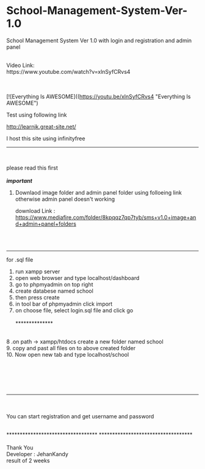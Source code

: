 # School-Management-System-Ver-1.0
School Management System Ver 1.0 with login and registration and admin panel

<br>
Video Link: 
<br>
https://www.youtube.com/watch?v=xlnSyfCRvs4
<br><br><br>

[![Everything Is AWESOME]((https://youtu.be/xlnSyfCRvs4 "Everything Is AWESOME")



Test using following link<br>

http://learnjk.great-site.net/
<br>

I host this site using infinityfree<br>

********************************************
<br>

please read this first <br><br>
*******important*******
1. Downlaod image folder and admin panel folder using folloeing link <br>
    otherwise admin panel doesn't working
    
    download Link : <br>
    https://www.mediafire.com/folder/8kpqqz7qp7tyb/sms+v1.0+image+and+admin+panel+folders
    
<br><br>
*************************
for .sql file
<br>
1. run xampp server<br>
2. open web browser and type localhost/dashboard<br>
3. go to phpmyadmin on top right<br>
4. create databese named school<br>
5. then press create<br>
6. in tool bar of phpmyadmin click import<br>
7. on choose file, select login.sql file and click go<br><br>
**************<br><br>

8 .on path -> xampp/htdocs create a new folder named school<br>
9. copy and past all files on to above created folder<br>
10. Now open new tab and type localhost/school<br>

<br><br><br><br>
************
<br><br>
You can start registration and get username and password

<br>
**********************************
***********************************
<br><br>
Thank You <br>
Developer : JehanKandy<br>
result of 2 weeks<br>

